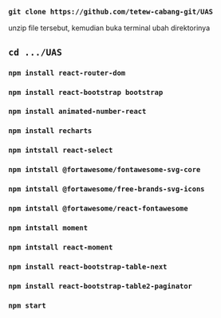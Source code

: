 ### `git clone https://github.com/tetew-cabang-git/UAS`
unzip file tersebut, kemudian buka terminal ubah direktorinya
## `cd .../UAS`

### `npm install react-router-dom`
### `npm install react-bootstrap bootstrap`
### `npm install animated-number-react`
### `npm install recharts`
### `npm intstall react-select`
### `npm intstall @fortawesome/fontawesome-svg-core`
### `npm intstall @fortawesome/free-brands-svg-icons`
### `npm intstall @fortawesome/react-fontawesome`
### `npm intstall moment`
### `npm intstall react-moment`
### `npm install react-bootstrap-table-next`
### `npm install react-bootstrap-table2-paginator`

### `npm start`
